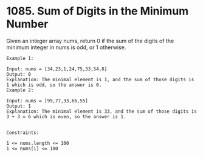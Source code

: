 # 1085. Sum of Digits in the Minimum Number

Given an integer array nums, return 0 if the sum of the digits of the minimum integer in nums is odd, or 1 otherwise.

```
Example 1:

Input: nums = [34,23,1,24,75,33,54,8]
Output: 0
Explanation: The minimal element is 1, and the sum of those digits is 1 which is odd, so the answer is 0.
Example 2:

Input: nums = [99,77,33,66,55]
Output: 1
Explanation: The minimal element is 33, and the sum of those digits is 3 + 3 = 6 which is even, so the answer is 1.


Constraints:

1 <= nums.length <= 100
1 <= nums[i] <= 100
```